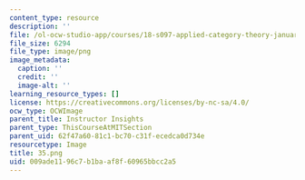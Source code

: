 ```yaml
---
content_type: resource
description: ''
file: /ol-ocw-studio-app/courses/18-s097-applied-category-theory-january-iap-2019/009ade1196c7b1baaf8f60965bbcc2a5_35.png
file_size: 6294
file_type: image/png
image_metadata:
  caption: ''
  credit: ''
  image-alt: ''
learning_resource_types: []
license: https://creativecommons.org/licenses/by-nc-sa/4.0/
ocw_type: OCWImage
parent_title: Instructor Insights
parent_type: ThisCourseAtMITSection
parent_uid: 62f47a60-81c1-bc70-c31f-ecedca0d734e
resourcetype: Image
title: 35.png
uid: 009ade11-96c7-b1ba-af8f-60965bbcc2a5
---
```

